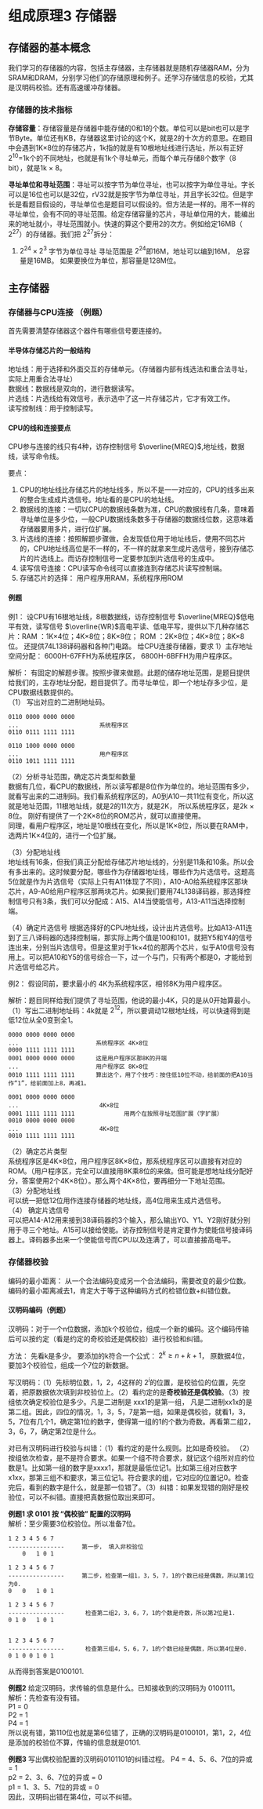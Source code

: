 # 组成原理3 存储器

## 存储器的基本概念
我们学习的存储器的内容，包括主存储器，主存储器就是随机存储器RAM，分为SRAM和DRAM，分别学习他们的存储原理和例子。还学习存储信息的校验，尤其是汉明码校验。还有高速缓冲存储器。 

### 存储器的技术指标
**存储容量**：存储容量是存储器中能存储的0和1的个数。单位可以是bit也可以是字节Byte。单位还有KB，存储器这里讨论的这个K，就是2的十次方的意思。在题目中会遇到1K×8位的存储芯片，1k指的就是有10根地址线进行选址，所以有正好 $2^{10}=$1k个的不同地址，也就是有1k个寻址单元，而每个单元存储8个数字（8 bit），就是1k × 8。

**寻址单位和寻址范围**：寻址可以按字节为单位寻址，也可以按字为单位寻址。字长可以是16位也可以是32位，rV32就是按字节为单位寻址，并且字长32位。但是字长是看题目假设的，寻址单位也是题目可以假设的。但方法是一样的。用不一样的寻址单位，会有不同的寻址范围。给定存储容量的芯片，寻址单位用的大，能编出来的地址就小，寻址范围就小。快速的算这个要用2的次方。例如给定16MB（ $2^{27}$）的存储器。我们把 $2^{27}$拆分：
1. $2^{24}\times2^{3}$  字节为单位寻址 寻址范围是 $2^{24}$即16M，地址可以编到16M， 总容量是16MB。 如果要换位为单位，那容量是128M位。

## 主存储器

### 存储器与CPU连接 （例题）
首先需要清楚存储器这个器件有哪些信号要连接的。
#### 半导体存储芯片的一般结构 
地址线：用于选择和外面交互的存储单元。（存储器内部有线选法和重合法寻址，实际上用重合法寻址）  
数据线：数据线是双向的，进行数据读写。  
片选线：片选线给有效信号，表示选中了这一片存储芯片，它才有效工作。  
读写控制线：用于控制读写。
#### CPU的线和连接要点
CPU参与连接的线只有4种，访存控制信号 $\overline{MREQ}$,地址线，数据线，读写命令线。  

要点：
1. CPU的地址线比存储芯片的地址线多，所以不是一一对应的，CPU的线多出来的整合生成成片选信号。地址看的是CPU的地址线。
2. 数据线的连接：一切以CPU的数据线条数为准，CPU的数据线有几条，意味着寻址单位是多少位，一般CPU数据线条数多于存储器的数据线位数，这意味着存储器要用多片，进行位扩展。
3. 片选线的连接：按照解题步骤做，会发现低位用于地址线后，使用不同芯片的，CPU地址线高位是不一样的，不一样的就拿来生成片选信号，接到存储芯片的片选线上。而访存控制信号一定要参加到片选信号的生成中。
4. 读写信号连接：CPU读写命令线可以直接连到存储芯片读写控制端。
5. 存储芯片的选择： 用户程序用RAM，系统程序用ROM

#### 例题
例1： 设CPU有16根地址线，8根数据线，访存控制信号 $\overline{MREQ}$低电平有效，读写信号 $\overline{WR}$高电平读、低电平写，提供以下几种存储芯片：RAM ：1K×4位；4K×8位；8K×8位；  ROM ：2K×8位；4K×8位；8K×8位。 还提供74L138译码器和各种门电路。 给CPU连接存储器，要求 1）主存地址空间分配： 6000H-67FFH为系统程序区， 6800H-6BFFH为用户程序区。 

解析： 有固定的解题步骤。按照步骤来做题。此题的储存地址范围，是题目提供给我们的，主存地址分配，题目提供了。而寻址单位，即一个地址存多少位，是CPU数据线数提供的。  
（1） 写出对应的二进制地址码。
```
0110 0000 0000 0000
...                       系统程序区
0110 0111 1111 1111

0110 1000 0000 0000
...                       用户程序区
0110 1011 1111 1111

```
（2）分析寻址范围，确定芯片类型和数量  
数据有几位，看CPU的数据线，所以读写都是8位作为单位的。地址范围有多少，就看写出来的二进制码。我们看系统程序区的，A0到A10一共11位有变化，所以这就是地址范围，11根地址线，就是2的11次方，就是2K， 所以系统程序区，是2k × 8位。 刚好有提供了一个2K×8位的ROM芯片，就可以直接使用。  
同理，看用户程序区，地址是10根线在变化，所以是1K×8位，所以要在RAM中，选两片1K×4位的，进行一个位扩展。  

（3）分配地址线  
地址线有16条，但我们真正分配给存储芯片地址线的，分别是11条和10条。所以会有多出来的。这时候要分配，哪些作为存储器地址线，哪些作为片选信号。这题高5位就是作为片选信号（实际上只有A11体现了不同），A10-A0给系统程序区那块芯片，A9-A0给用户程序区那两块芯片。如果我们要用74L138译码器，那选择控制信号只有3条，我们可以分配成：A15、A14当使能信号，A13-A11当选择控制端。  

（4）确定片选信号
根据选择好的CPU地址线，设计出片选信号。比如A13-A11连到了三八译码器的选择控制端，那实际上两个值是100和101，就把Y5和Y4的信号连出来，分别当片选信号。但是这里对于1k×4位的那两个芯片，似乎A10信号没有用上。可以把A10和Y5的信号综合一下，过一个与门，只有两个都是0，才能给到片选信号给芯片。  

例2： 假设同前，要求最小的 4K为系统程序区，相邻8K为用户程序区。  

解析：题目同样给我们提供了寻址范围，他说的最小4K，只的是从0开始算最小。 
（1）写出二进制地址码：4k就是 $2^{12}$，所以要调动12根地址线，可以快速得到是低12位从全0变到全1。    
```
0000 0000 0000 0000
...                      系统程序区 4K×8位
0000 1111 1111 1111
0001 0000 0000 0000      这是用户程序区那8K的开端
...                      用户程序区 8K×8位
0010 1111 1111 1111      算出这个，用了个技巧：按住低10位不动，给前面的把A10当作“1”，给前面加上8，再减1。

0001 0000 0000 0000
...                       4K×8位
0001 1111 1111 1111              用两个在按照寻址范围扩展（字扩展）
0010 0000 0000 0000
...                       4K×8位
0010 1111 1111 1111

```
（2）确定芯片类型   
系统程序区是4K×8位，用户程序区8K×8位，那系统程序区可以直接有对应的ROM。（用户程序区，完全可以直接用8K乘8位的来做。但可能是想地址线分配好分，答案使用2个4K×8位）。那么两个4K×8位，要再细分一下地址范围。   
（3）分配地址线   
可以统一把低12位用作连接存储器的地址线，高4位用来生成片选信号。   
（4） 确定片选信号   
可以把A14-A12用来接到38译码器的3个输入，那么输出Y0、Y1、Y2刚好就分别用于寻三个地址。A15可以接给使能。访存控制信号是肯定要作为使能信号接译码器上。译码器多出来一个使能信号而CPU以及连满了，可以直接接高电平。


### 存储器校验
编码的最小距离： 从一个合法编码变成另一个合法编码，需要改变的最少位数。   
编码的最小距离减去1，肯定大于等于这种编码方式的检错位数+纠错位数。  
#### 汉明码编码（例题）
汉明码：对于一个n位数据，添加k个校验位，组成一个新的编码。这个编码传输后可以按约定（看是约定的奇校验还是偶校验）进行校验和纠错。   

方法： 先看k是多少。 要添加的k符合一个公式： $2^k \geq n+k+1$， 原数据4位，要加3个校验位，组成一个7位的新数据。 

写汉明码：（1）先标明位数，1，2，4这样的 $2^i$的位置，是校验位的位置，先空着，把原数据依次填到非校验位上。（2）看约定的是**奇校验还是偶校验**。（3）按组依次确定校验位是多少。凡是二进制是 xxx1的是第一组， 凡是二进制xx1x的是第二组。因此，四位的情况，1，3，5，7是第一组，如果是偶校验，就看1，3，5，7位有几个1，确定第1位的数字，使得第一组的1的个数为奇数。再看第二组2，3，6，7，确定第2位是什么。  

对已有汉明码进行校验与纠错：（1）看约定的是什么规则。比如是奇校验。 （2）按组依次检查，是不是符合要求。如果一个组不符合要求，就记这个组所对应的位数是1。比如第一组的数字是xxxx1，那就是最低位记1。比如第三组对应数字x1xx，那第三组不和要求，第三位记1。符合要求的组，它对应的位置记0。检查完后，看到的数字是什么，就是那一位错了。（3）纠错：如果发现错的刚好是校验位，可以不纠错。直接把真数据位取出来即可。  

**例题1  求 0101 按 “偶校验” 配置的汉明码**    
解析：至少需要3位校验位。所以准备7位。
```
1 2 3 4 5 6 7
----------------     第一步， 填入非校验位
    0   1 0 1

1 2 3 4 5 6 7
----------------     第二步，检查第一组1，3，5，7，1的个数已经是偶数，所以第1位为0.
0   0   1 0 1

1 2 3 4 5 6 7
----------------      检查第二组2，3，6，7，1的个数是奇数，所以第2位是1.
0 1 0   1 0 1


1 2 3 4 5 6 7
----------------      检查第三组4，5，6，7，1的个数已经是偶数，所以第4位是0.
0 1 0 0 1 0 1
```
从而得到答案是0100101.

**例题2** 给定汉明码，求传输的信息是什么。已知接收到的汉明码为 0100111。   
解析：先检查有没有错。  
P1 = 0  
P2 = 1  
P4 = 1  
所以说有错，第110位也就是第6位错了，正确的汉明码是0100101，第1，2，4位是添加的校验位不算，传输的信息就是0101.  

**例题3** 写出偶校验配置的汉明码0101101的纠错过程。
P4 = 4、5、6、7位的异或 = 1   
p2 = 2、3、6、7位的异或 = 0   
p1 = 1、3、5、7位的异或 = 0   
因此，汉明码出错在第4位，可以不纠错。  
